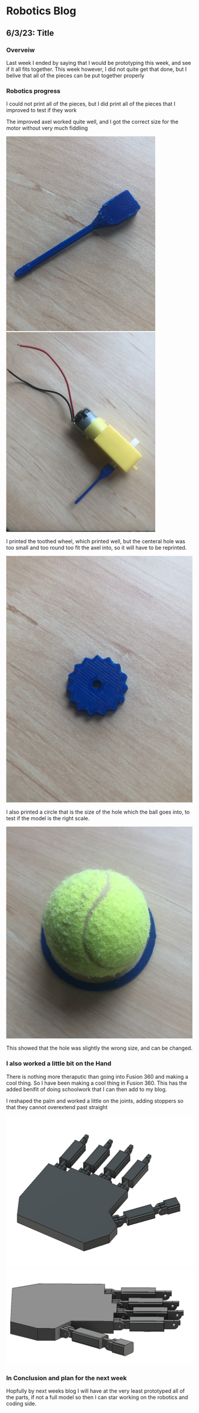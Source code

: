 # Robotics Blog 

## 6/3/23: Title

### Overveiw

Last week I ended by saying that I would be prototyping this week, and see if it all fits together. This week however, I did not quite get that done, but I belive that all of the pieces can be put together properly

### Robotics progress


I could not print all of the pieces, but I did print all of the pieces that I improved to test if they work

The improved axel worked quite well, and I got the correct size for the motor without very much fiddling

<img src="../Images/Improved Axle copy.png" width=400px alt="Images/Axel.png">

<img src="../Images/Improved Axel Fit.png" width=400px alt="Images/Axel.png">


I printed the toothed wheel, which printed well, but the centeral hole was too small and too round too fit the axel into, so it will have to be reprinted.

<img src="../Images/Improved Wheel Prototype.png" width=500px alt="Images/Wobbly wheel.png">


I also printed a circle that is the size of the hole which the ball goes into, to test if the model is the right scale.

<img src="../Images/Prototype Ball.png" width=500px alt="Images/Hat.png">

This showed that the hole was slightly the wrong size, and can be changed.

### I also worked a little bit on the Hand

There is nothing more theraputic than going into Fusion 360 and making a cool thing. So I have been making a cool thing in Fusion 360. This has the added benifit of doing schoolwork that I can then add to my blog.

I reshaped the palm and worked a little on the joints, adding stoppers so that they cannot overextend past straight

<img src="../Images/Robotic Hand Progress 1.png" width=600px alt="Images/Hand1.png">
<img src="../Images/Robotic Hand Progress 2.png" width=600px alt="Images/Hand2.png">


### In Conclusion and plan for the next week

Hopfully by next weeks blog I will have at the very least prototyped all of the parts, if not a full model so then I can star working on the robotics and coding side.


